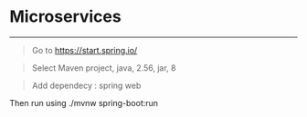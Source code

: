 # Microservices
---
> Go to https://start.spring.io/

> Select Maven project, java, 2.56, jar, 8

> Add dependecy : spring web

Then run using ./mvnw spring-boot:run
